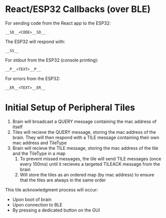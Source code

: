 # React/ESP32 Callbacks (over BLE)

For sending code from the React app to the ESP32:

`__SD__<CODE>__SD__`

The ESP32 will respond with:

`__SS__`

For stdout from the ESP32 (console printing):

`__P__<TEXT>__P__`

For errors from the ESP32:

`__ER__<TEXT>__ER__`


# Initial Setup of Peripheral Tiles

1. Brain will broadcast a QUERY message containing the mac address of itself
2. Tiles will recieve the QUERY message, storing the mac address of the brain. They will then respond with a TILE message containing their own mac address and TileType
3. Brain will recieve the TILE message, storing the mac address of the tile and the TileType in a map
   1. To prevent missed messages, the tile will send TILE messages (once every 100ms) until it recieves a targeted TILEACK message from the brain
   2. Will store the tiles as an ordered map (by mac address) to ensure that the tiles are always in the same order

This tile acknowledgment process will occur:
* Upon boot of brain
* Upon connection to BLE
* By pressing a dedicated button on the GUI